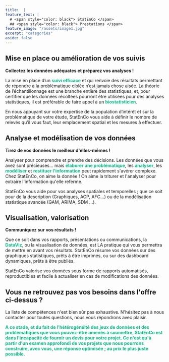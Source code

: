 ```yaml
---
title:  |
feature_text: |
  # <span style="color: black"> StatEnCo </span>
  ## <span style="color: black"> Prestations </span>
feature_image: "/assets/image1.jpg"
excerpt: "categories"
aside: false
---
```



## Mise en place ou amélioration de vos suivis

**Collectez les données adéquates et préparez vos analyses !**

La mise en place d’un <span style="color: #05bf85">**suivi efficace**</span> et qui renvoie des résultats permettant de répondre à la problématique ciblée n’est jamais chose aisée. La théorie de l’échantillonnage est une branche entière des statistiques, et, pour certifier que les données récoltées pourront être utilisées pour des analyses statistiques, il est préférable de faire appel à un <span style="color: #05bf85">**biostatisticien**</span>. 

En nous appuyant sur votre expertise de la population d’intérêt et sur la problématique de votre étude, StatEnCo vous aide à définir le nombre de relevés qu’il vous faut, leur emplacement spatial et les mesures à effectuer. 


## Analyse et modélisation de vos données

**Tirez de vos données le meilleur d'elles-mêmes !**

Analyser pour comprendre et prendre des décisions. Les données que vous avez sont précieuses... mais <span style="color: #05bf85">**élaborer une problématique**</span>, les <span style="color: #05bf85">**analyser**</span>, les <span style="color: #05bf85">**modéliser**</span> et <span style="color: #05bf85">**restituer l'information**</span> peut rapidement s'avérer complexe. Chez StatEnCo, on aime la donnée ! On aime la triturer et l'analyser pour extraire l'information qu'elle referme. 

StatEnCo vous aide pour vos analyses spatiales et temporelles ; que ce soit pour de la description (Graphiques, ACP, AFC...) ou de la modélisation statistique avancée (GAM, ARIMA, SDM ...). 



## Visualisation, valorisation 

**Communiquez sur vos résultats !**

Que ce soit dans vos rapports, présentations ou communications, la <span style="color: #05bf85">**DataViz**</span>, ou la visualisation de données, est LA pratique qui vous permettra de mettre en avant vos résultats. StatEnCo résume vos données sur des graphiques statistiques, prêts à être imprimés, ou sur des dashboard dynamiques, prêts à être publiés.

StatEnCo valorise vos données sous forme de rapports automatisés, reproductibles et facile à actualiser en cas de modifications des données.


## Vous ne retrouvez pas vos besoins dans l'offre ci-dessus ?

La liste de compétences n'est bien sûr pas exhaustive. N'hésitez pas à nous contacter pour toutes questions, nous vous répondrons avec plaisir.  


<span style="color: #05bf85">**A ce stade, et du fait de l'hétérogénéité des jeux de données et des problématiques que vous pouvez-être amenés à soumettre, StatEnCo est dans l'incapacité de fournir un devis pour votre projet. Ce n'est qu'à partir d'un examen approfondi de vos projets que nous pourrons construire, avec vous, une réponse optimisée ; au prix le plus juste possible.**</span> 
